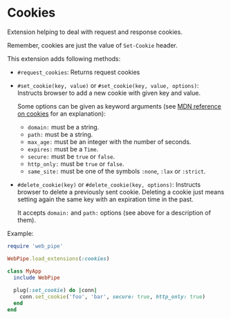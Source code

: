 # Cookies

Extension helping to deal with request and response cookies.

Remember, cookies are just the value of `Set-Cookie` header.

This extension adds following methods:

- `#request_cookies`: Returns request cookies

- `#set_cookie(key, value)` or `#set_cookie(key, value, options)`: Instructs
  browser to add a new cookie with given key and value.
  
  Some options can be given as keyword arguments (see [MDN reference on
  cookies](https://developer.mozilla.org/en-US/docs/Web/HTTP/Cookies) for an
  explanation):

  - `domain:` must be a string.
  - `path:` must be a string.
  - `max_age:` must be an integer with the number of seconds.
  - `expires:` must be a `Time`.
  - `secure:` must be `true` or `false`.
  - `http_only:` must be `true` or `false`.
  - `same_site:` must be one of the symbols `:none`, `:lax` or `:strict`.

- `#delete_cookie(key)` or `#delete_cookie(key, options)`: Instructs browser to
  delete a previously sent cookie. Deleting a cookie just means setting again
  the same key with an expiration time in the past.
  
  It accepts `domain:` and `path:` options (see above for a description of
  them).

Example:
  
```ruby
require 'web_pipe'

WebPipe.load_extensions(:cookies)

class MyApp
  include WebPipe
  
  plug(:set_cookie) do |conn|
    conn.set_cookie('foo', 'bar', secure: true, http_only: true)
  end
end
```
